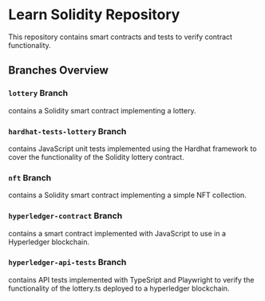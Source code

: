 # Learn Solidity Repository

This repository contains smart contracts and tests to verify contract functionality.

## Branches Overview

### `lottery` Branch
contains a Solidity smart contract implementing a lottery.

### `hardhat-tests-lottery` Branch
contains JavaScript unit tests implemented using the Hardhat framework to cover the functionality of the Solidity lottery contract.

### `nft` Branch
contains a Solidity smart contract implementing a simple NFT collection.

### `hyperledger-contract` Branch
contains a smart contract implemented with JavaScript to use in a Hyperledger blockchain.

### `hyperledger-api-tests` Branch
contains API tests implemented with TypeSript and Playwright to verify the functionality of the lottery.ts deployed to a hyperledger blockchain.
